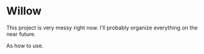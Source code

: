 # Willow
This project is very messy right now.
I'll probably organize everything on the near future.

As how to use.